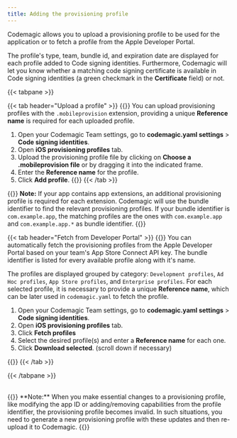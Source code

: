 ```yaml
---
title: Adding the provisioning profile
---
```


Codemagic allows you to upload a provisioning profile to be used for the application or to fetch a profile from the Apple Developer Portal.

The profile's type, team, bundle id, and expiration date are displayed for each profile added to Code signing identities. Furthermore, Codemagic will let you know whether a matching code signing certificate is available in Code signing identities (a green checkmark in the **Certificate** field) or not.

{{< tabpane >}}

{{< tab header="Upload a profile" >}}
{{<markdown>}}
You can upload provisioning profiles with the `.mobileprovision` extension, providing a unique **Reference name** is required for each uploaded profile.

1. Open your Codemagic Team settings, go to  **codemagic.yaml settings** > **Code signing identities**.
2. Open **iOS provisioning profiles** tab.
3. Upload the provisioning profile file by clicking on **Choose a .mobileprovision file** or by dragging it into the indicated frame.
4. Enter the **Reference name** for the profile.
5. Click **Add profile**.
{{</markdown>}}
{{< /tab >}}

{{<notebox>}}
**Note:** If your app contains app extensions, an additional provisioning profile is required for each extension. Codemagic will use the bundle identifier to find the relevant provisioning profiles. If your bundle identifier is `com.example.app`, the matching profiles are the ones with `com.example.app` and `com.example.app.*` as bundle identifier.
{{</notebox>}}

{{< tab header="Fetch from Developer Portal" >}}
{{<markdown>}}
You can automatically fetch the provisioning profiles from the Apple Developer Portal based on your team's App Store Connect API key. The bundle identifier is listed for every available profile along with it's name.

The profiles are displayed grouped by category: `Development profiles`, `Ad Hoc profiles`, `App Store profiles`, and `Enterprise profiles`. For each selected profile, it is necessary to provide a unique **Reference name**, which can be later used in `codemagic.yaml` to fetch the profile.

1. Open your Codemagic Team settings, go to  **codemagic.yaml settings** > **Code signing identities**.
2. Open **iOS provisioning profiles** tab.
3. Click **Fetch profiles**
4. Select the desired profile(s) and enter a **Reference name** for each one.
5. Click **Download selected**. (scroll down if necessary)

{{</markdown>}}
{{< /tab >}}


{{< /tabpane >}}

<br>
{{<notebox>}}
**Note:** When you make essential changes to a provisioning profile, like modifying the app ID or adding/removing capabilities from the profile identifier, the provisioning profile becomes invalid. In such situations, you need to generate a new provisioning profile with these updates and then re-upload it to Codemagic.
{{</notebox>}} 
